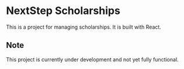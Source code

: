 # NextStep Scholarships

This is a project for managing scholarships. It is built with React.

## Note

This project is currently under development and not yet fully functional.
